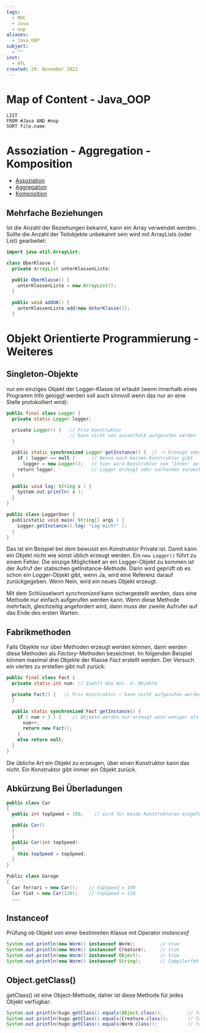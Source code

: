 ```yaml
---
tags:
  - MOC
  - Java
  - oop
aliases:
  - Java_OOP
subject:
  - ""
inst:
  - HTL
created: 29. November 2022
---
```


# Map of Content - Java_OOP

```dataview
LIST
FROM #Java AND #oop
SORT file.name
 ```

# Assoziation - Aggregation - Komposition

- [Assoziation](../Assoziation.md)
- [Aggregation](../Aggregation.md)
- [Komposition](../Komposition.md)

## Mehrfache Beziehungen

Ist die Anzahl der Beziehungen bekannt, kann ein Array verwendet werden. Sollte die Anzahl der Teilobjekte unbekannt sein wird mit ArrayLists (oder List) gearbeitet:

```java
import java.util.ArrayList;

class OberKlasse {
  private ArrayList unterKlassenListe;

  public OberKlasse() {
    unterKlassenListe = new ArrayList();
  }
  
  public void addUK() {
    unterKlassenListe.add(new UnterKlasse());
  }
```

# Objekt Orientierte Programmierung - Weiteres

## Singleton-Objekte

nur ein einziges Objekt der Logger-Klasse ist erlaubt (wenn innerhalb eines Programm Info geloggt werden soll auch sinnvoll wenn das nur an eine Stelle protokolliert wird):

```java
public final class Logger {
  private static Logger logger;

  private Logger() {   // Priv Konstruktor
      				   // kann nicht von ausserhalb aufgerufen werden
  }

  public static synchronized Logger getInstance() {  // -> Erzeugt oder gibt zurueck
    if ( logger == null )	   // Wenns noch keinen Konstruktor gibt
      logger = new Logger();   // hier wird Konstruktor von "Innen" aufgerufen
    return logger;			   // Logger erzeugt oder vorhanden zurueck
  }

  public void log( String s ) {
    System.out.println( s );
  }
}

public class LoggerUser {
  publicstatic void main( String[] args ) {
    Logger.getInstance().log( "Log mich!" );
  }
}
```

Das ist ein Beispiel bei dem bewusst ein Konstruktor Private ist. Damit kann ein Objekt nicht wie sonst üblich erzeugt werden. Ein `new Logger()` führt zu einem Fehler. Die einzige Möglichkeit an ein Logger-Objekt zu kommen ist der Aufruf der statischen getInstance-Methode. Darin wird geprüft ob es schon ein Logger-Objekt gibt, wenn Ja, wird eine Referenz darauf zurückgegeben. Wenn Nein, wird ein neues Objekt erzeugt.

Mit dem Schlüsselwort *synchronized* kann sichergestellt werden, dass eine Methode nur einfach aufgerufen werden kann. Wenn diese Methode mehrfach, gleichzeitig angefordert wird, dann muss der zweite Aufrufer auf das Ende des ersten Warten.

## Fabrikmethoden

Falls Objekte nur über Methoden erzeugt werden können, dann werden diese Methoden als *Factory*-Methoden bezeichnet. Im folgenden Beispiel können maximal drei Objekte der Klasse *Fact* erstellt werden. Der Versuch ein viertes zu erstellen gibt null zurück:

```java
public final class Fact {
  private static int num; // Zaehlt die Anz. d. Objekte

  private Fact() {   // Priv Konstruktor – kann nicht aufgerufen werden
  }

  public static synchronized Fact getInstance() {
    if ( num < 3 ) {	// Objekte werden nur erzeugt wenn weniger als 3
      num++;
	  return new Fact();
    }
    else return null;
  }
}
```

Die übliche Art ein Objekt zu erzeugen, über einen Konstruktor kann das nicht. Ein Konstruktor gibt immer ein Objekt zurück.

## Abkürzung Bei Überladungen

```java
public class Car
{
  public int topSpeed = 100;    // wird für beide Konstruktoren eingefügt

  public Car()
  {
  }
  public Car(int topSpeed)
  {
    this.topSpeed = topSpeed;
  }
}

Public class Garage
{
  Car ferrari = new Car();    // topSpeed = 100
  Car fiat = new Car(120);    // topSpeed = 120
  ...
```

## Instanceof

Prüfung ob Objekt von einer bestimmten Klasse mit Operator *instanceof*

```java
System.out.println(new Worm() instanceof Worm);         // true
System.out.println(new Worm() instanceof Creature);     // true
System.out.println(new Worm() instanceof Object);       // true
System.out.println(new Worm() instanceof String);       // Compilerfehler
```

## Object.getClass()

getClass() ist eine Object-Methode, daher ist diese Methode für jedes Objekt verfügbar:

```java
System.out.println(hugo.getClass().equals(Object.class));         // false
System.out.println(hugo.getClass().equals(Creature.class));       // false
System.out.println(hugo.getClass().equals(Worm.class));           // true (hugo = Wurm)
```
